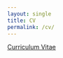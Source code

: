 ```yaml
---
layout: single
title: CV
permalink: /cv/
---
```


[Curriculum Vitae](https://drive.google.com/file/d/1HJXGqxSNoL8zfCtFE-RfE6xz3EDlw1-P/view?usp=sharing)
